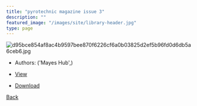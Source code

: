 ```yaml
---
title: "pyrotechnic magazine issue 3"
description: ""
featured_image: "/images/site/library-header.jpg"
type: page
---
```


![d95bce854af8ac4b9597bee870f6226cf6a0b03825d2ef5b96fd0d6db5a6ceb6.jpg](https://drive.google.com/uc?export=view&id=1rIp_mpB5TZ3g-v2kYFTZj3-PnWFXKT8q)
* Authors: ('Mayes Hub',)
* <a href="https://drive.google.com/uc?export=view&id=1y5xT46LfFs7UMpDwfp4BV0TYA6U2RlPP" target="_blank">View</a>

* [Download](https://drive.google.com/uc?export=download&id=1y5xT46LfFs7UMpDwfp4BV0TYA6U2RlPP)

[Back](/library/)
